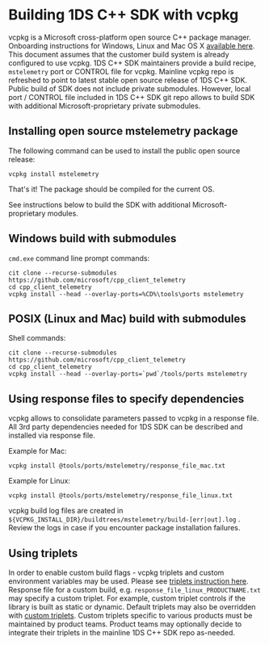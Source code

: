 # Building 1DS C++ SDK with vcpkg

vcpkg is a Microsoft cross-platform open source C++ package manager. Onboarding instructions for Windows, Linux and Mac OS X [available here](https://docs.microsoft.com/en-us/cpp/build/vcpkg). This document assumes that the customer build system is already configured to use vcpkg. 1DS C++ SDK maintainers provide a build recipe, `mstelemetry` port or CONTROL file for vcpkg. Mainline vcpkg repo is refreshed to point to latest stable open source release of 1DS C++ SDK. Public build of SDK does not include private submodules. However, local port / CONTROL file included in 1DS C++ SDK git repo allows to build SDK with additional Microsoft-proprietary private submodules.

## Installing open source mstelemetry package

The following command can be used to install the public open source release:

```
vcpkg install mstelemetry
```

That's it! The package should be compiled for the current OS.

See instructions below to build the SDK with additional Microsoft-proprietary modules.

## Windows build with submodules

`cmd.exe` command line prompt commands:

```
cit clone --recurse-submodules https://github.com/microsoft/cpp_client_telemetry
cd cpp_client_telemetry
vcpkg install --head --overlay-ports=%CD%\tools\ports mstelemetry
```

## POSIX (Linux and Mac) build with submodules

Shell commands:

```
cit clone --recurse-submodules https://github.com/microsoft/cpp_client_telemetry
cd cpp_client_telemetry
vcpkg install --head --overlay-ports=`pwd`/tools/ports mstelemetry
```

## Using response files to specify dependencies

vcpkg allows to consolidate parameters passed to vcpkg in a response file. All 3rd party dependencies needed for 1DS SDK can be described and installed via response file.

Example for Mac:
```
vcpkg install @tools/ports/mstelemetry/response_file_mac.txt
```

Example for Linux:
```
vcpkg install @tools/ports/mstelemetry/response_file_linux.txt
```

vcpkg build log files are created in `${VCPKG_INSTALL_DIR}/buildtrees/mstelemetry/build-[err|out].log` . Review the logs in case if you encounter package installation failures.

## Using triplets

In order to enable custom build flags - vcpkg triplets and custom environment variables may be used. Please see [triplets instruction here](https://vcpkg.readthedocs.io/en/latest/users/triplets/). Response file for a custom build, e.g. `response_file_linux_PRODUCTNAME.txt` may specify a custom triplet. For example, custom triplet controls if the library is built as static or dynamic. Default triplets may also be overridden with [custom triplets](https://vcpkg.readthedocs.io/en/latest/examples/overlay-triplets-linux-dynamic/#overlay-triplets-example). Custom triplets specific to various products must be maintained by product teams. Product teams may optionally decide to integrate their triplets in the mainline 1DS C++ SDK repo as-needed.
